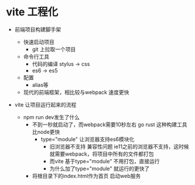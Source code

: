 # vite 工程化

- 前端项目构建脚手架
  - 快速启动项目
    - git 上拉取一个项目
  - 命令行工具
    - 代码的编译 stylus -> css
    - es6 -> es5
  - 配置
    - alias等
  - 现代的前端框架，相比较与webpack 速度更快

- vite 让项目运行起来的流程
  - npm run dev发生了什么
    - 不到一秒就启动了，而webpack需要10秒左右 go rust 这种构建工具比node更快
      - type="module" 让浏览器支持es6模块化
        - 旧浏览器不支持 兼容性问题 ie11之前的浏览器不支持，这时候就需要webpack，将项目中所有的文件都打包
        - 而vite 基于type="module" 不用打包，直接运行
        - 为什么加了type="module" 就运行的更快了
    - 将根目录下的index.html作为首页 启动web服务